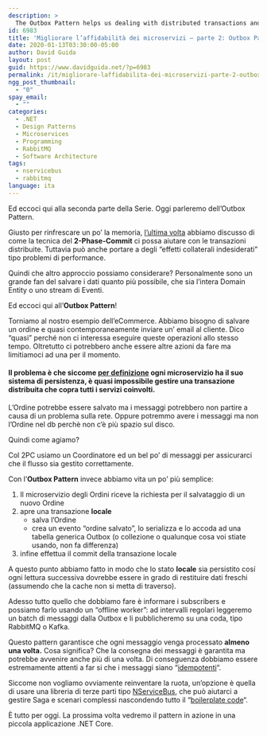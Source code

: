 ```yaml
---
description: >
  The Outbox Pattern helps us dealing with distributed transactions and event dispatching. Let's see how it works
id: 6983
title: 'Migliorare l’affidabilità dei microservizi – parte 2: Outbox Pattern'
date: 2020-01-13T03:30:00-05:00
author: David Guida
layout: post
guid: https://www.davidguida.net/?p=6983
permalink: /it/migliorare-laffidabilita-dei-microservizi-parte-2-outbox-pattern/
ngg_post_thumbnail:
  - "0"
spay_email:
  - ""
categories:
  - .NET
  - Design Patterns
  - Microservices
  - Programming
  - RabbitMQ
  - Software Architecture
tags:
  - nservicebus
  - rabbitmq
language: ita
---
```

Ed eccoci qui alla seconda parte della Serie. Oggi parleremo dell&#8217;Outbox Pattern.

Giusto per rinfrescare un po&#8217; la memoria, <a rel="noreferrer noopener" aria-label="l'ultima volta (opens in a new tab)" href="https://www.davidguida.net/it/migliorare-laffidabilita-dei-microservizi-parte-1-two-phase-commit/" target="_blank">l&#8217;ultima volta</a> abbiamo discusso di come la tecnica del **2-Phase-Commit** ci possa aiutare con le transazioni distribuite. Tuttavia può anche portare a degli &#8220;effetti collaterali indesiderati&#8221; tipo problemi di performance.

Quindi che altro approccio possiamo considerare? Personalmente sono un grande fan del salvare i dati quanto più possibile, che sia l&#8217;intera Domain Entity o uno stream di Eventi.

Ed eccoci qui all&#8217;**Outbox Pattern**!

Torniamo al nostro esempio dell&#8217;eCommerce. Abbiamo bisogno di salvare un ordine e quasi contemporaneamente inviare un&#8217; email al cliente. Dico &#8220;quasi&#8221; perché non ci interessa eseguire queste operazioni allo stesso tempo. Oltretutto ci potrebbero anche essere altre azioni da fare ma limitiamoci ad una per il momento.

#### Il problema è che siccome <a href="https://martinfowler.com/articles/microservices.html" target="_blank" rel="noreferrer noopener" aria-label="per definizione (opens in a new tab)">per definizione</a> ogni microservizio ha il suo sistema di persistenza, è quasi impossibile gestire una transazione distribuita che copra tutti i servizi coinvolti. 

L&#8217;Ordine potrebbe essere salvato ma i messaggi potrebbero non partire a causa di un problema sulla rete. Oppure potremmo avere i messaggi ma non l&#8217;Ordine nel db perchè non c&#8217;è più spazio sul disco.

Quindi come agiamo?

Col 2PC usiamo un Coordinatore ed un bel po&#8217; di messaggi per assicurarci che il flusso sia gestito correttamente.

Con l&#8217;**Outbox Pattern** invece abbiamo vita un po&#8217; più semplice:

  1. Il microservizio degli Ordini riceve la richiesta per il salvataggio di un nuovo Ordine
  2. apre una transazione **locale**
      * salva l&#8217;Ordine
      * crea un evento &#8220;ordine salvato&#8221;, lo serializza e lo accoda ad una tabella generica Outbox (o collezione o qualunque cosa voi stiate usando, non fa differenza)
  3. infine effettua il commit della transazione locale

A questo punto abbiamo fatto in modo che lo stato **locale** sia persistito cosí ogni lettura successiva dovrebbe essere in grado di restituire dati freschi (assumendo che la cache non si metta di traverso).

Adesso tutto quello che dobbiamo fare è informare i subscribers e possiamo farlo usando un &#8220;offline worker&#8221;: ad intervalli regolari leggeremo un batch di messaggi dalla Outbox e li pubblicheremo su una coda, tipo RabbitMQ o Kafka.

Questo pattern garantisce che ogni messaggio venga processato **almeno una volta.** Cosa significa? Che la consegna dei messaggi è garantita ma potrebbe avvenire anche più di una volta. Di conseguenza dobbiamo essere estremamente attenti a far si che i messaggi siano &#8220;<a rel="noreferrer noopener" aria-label="idempotenti (opens in a new tab)" href="https://www.enterpriseintegrationpatterns.com/patterns/messaging/IdempotentReceiver.html" target="_blank">idempotenti</a>&#8220;. 

Siccome non vogliamo ovviamente reinventare la ruota, un&#8217;opzione è quella di usare una libreria di terze parti tipo <a href="https://docs.particular.net/nservicebus/outbox/" target="_blank" rel="noreferrer noopener" aria-label="NServiceBus (opens in a new tab)">NServiceBus</a>, che può aiutarci a gestire Saga e scenari complessi nascondendo tutto il &#8220;<a rel="noreferrer noopener" aria-label="boilerplate code (opens in a new tab)" href="https://en.wikipedia.org/wiki/Boilerplate_code" target="_blank">boilerplate code</a>&#8220;.

È tutto per oggi. La prossima volta vedremo il pattern in azione in una piccola applicazione .NET Core.

<div class="post-details-footer-widgets">
</div>